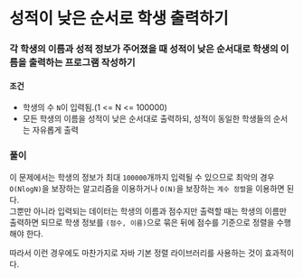 # 성적이 낮은 순서로 학생 출력하기
### 각 학생의 이름과 성적 정보가 주어졌을 때 성적이 낮은 순서대로 학생의 이름을 출력하는 프로그램 작성하기
#### 조건
- 학생의 수 ```N```이 입력됨.(1 <= N <= 100000)
- 모든 학생의 이름을 성적이 낮은 순서대로 출력하되, 성적이 동일한 학생들의 순서는 자유롭게 출력
### 풀이  
이 문제에서는 학생의 정보가 최대 ```100000```개까지 입력될 수 있으므로 최악의 경우 ```O(NlogN)```을 보장하는 알고리즘을 이용하거나 ```O(N)```을 보장하는 ```계수 정렬```을 이용하면 된다.  
그뿐만 아니라 입력되는 데이터는 학생의 이름과 점수지만 출력할 때는 학생의 이름만 출력하면 되므로 학생 정보를 ```(점수, 이름)```으로 묶은 뒤에 점수를 기준으로 정렬을 수행해야 한다.  

따라서 이런 경우에도 마찬가지로 자바 기본 정렬 라이브러리를 사용하는 것이 효과적이다.
